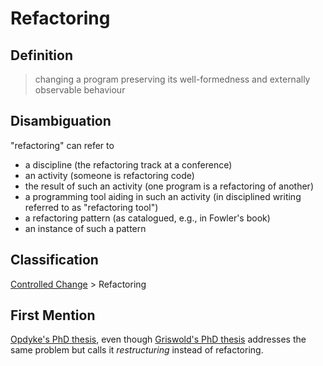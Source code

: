 # Refactoring

## Definition

> changing a program preserving its well-formedness and externally observable behaviour

## Disambiguation

"refactoring" can refer to
- a discipline (the refactoring track at a conference)
- an activity (someone is refactoring code)
- the result of such an activity (one program is a refactoring of another)
- a programming tool aiding in such an activity (in disciplined writing referred to as "refactoring tool")
- a refactoring pattern (as catalogued, e.g., in Fowler's book)
- an instance of such a pattern

## Classification

[Controlled Change](ControlledChange.md) \> Refactoring

## First Mention

[Opdyke's PhD thesis](http://www.laputan.org/pub/papers/opdyke-thesis.pdf), even though [Griswold's PhD thesis](http://www.cs.ucsd.edu/users/wgg/Abstracts/gristhesis.ps.gz) addresses the same problem but calls it _restructuring_ instead of refactoring.

